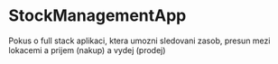 # StockManagementApp
Pokus o full stack aplikaci, ktera umozni sledovani zasob, presun mezi lokacemi a prijem (nakup) a vydej (prodej)
